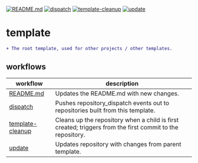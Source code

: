 [![README.md](https://github.com/jmpa-oss/template/actions/workflows/README.md.yml/badge.svg)](https://github.com/jmpa-oss/template/actions/workflows/README.md.yml)
[![dispatch](https://github.com/jmpa-oss/template/actions/workflows/dispatch.yml/badge.svg)](https://github.com/jmpa-oss/template/actions/workflows/dispatch.yml)
[![template-cleanup](https://github.com/jmpa-oss/template/actions/workflows/template-cleanup.yml/badge.svg)](https://github.com/jmpa-oss/template/actions/workflows/template-cleanup.yml)
[![update](https://github.com/jmpa-oss/template/actions/workflows/update.yml/badge.svg)](https://github.com/jmpa-oss/template/actions/workflows/update.yml)

# template

```diff
+ The root template, used for other projects / other templates.
```

## workflows

workflow|description
---|---
[README.md](.github/workflows/README.md.yml)|Updates the README.md with new changes.
[dispatch](.github/workflows/dispatch.yml)|Pushes repository_dispatch events out to repositories built from this template.
[template-cleanup](.github/workflows/template-cleanup.yml)|Cleans up the repository when a child is first created; triggers from the first commit to the repository.
[update](.github/workflows/update.yml)|Updates repository with changes from parent template.


